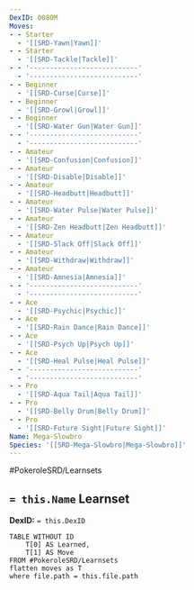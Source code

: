```yaml
---
DexID: 0080M
Moves:
- - Starter
  - '[[SRD-Yawn|Yawn]]'
- - Starter
  - '[[SRD-Tackle|Tackle]]'
- - '---------------------------'
  - '---------------------------'
- - Beginner
  - '[[SRD-Curse|Curse]]'
- - Beginner
  - '[[SRD-Growl|Growl]]'
- - Beginner
  - '[[SRD-Water Gun|Water Gun]]'
- - '---------------------------'
  - '---------------------------'
- - Amateur
  - '[[SRD-Confusion|Confusion]]'
- - Amateur
  - '[[SRD-Disable|Disable]]'
- - Amateur
  - '[[SRD-Headbutt|Headbutt]]'
- - Amateur
  - '[[SRD-Water Pulse|Water Pulse]]'
- - Amateur
  - '[[SRD-Zen Headbutt|Zen Headbutt]]'
- - Amateur
  - '[[SRD-Slack Off|Slack Off]]'
- - Amateur
  - '[[SRD-Withdraw|Withdraw]]'
- - Amateur
  - '[[SRD-Amnesia|Amnesia]]'
- - '---------------------------'
  - '---------------------------'
- - Ace
  - '[[SRD-Psychic|Psychic]]'
- - Ace
  - '[[SRD-Rain Dance|Rain Dance]]'
- - Ace
  - '[[SRD-Psych Up|Psych Up]]'
- - Ace
  - '[[SRD-Heal Pulse|Heal Pulse]]'
- - '---------------------------'
  - '---------------------------'
- - Pro
  - '[[SRD-Aqua Tail|Aqua Tail]]'
- - Pro
  - '[[SRD-Belly Drum|Belly Drum]]'
- - Pro
  - '[[SRD-Future Sight|Future Sight]]'
Name: Mega-Slowbro
Species: '[[SRD-Mega-Slowbro|Mega-Slowbro]]'
---
```


#PokeroleSRD/Learnsets

## `= this.Name` Learnset

**DexID:** `= this.DexID`

```dataview
TABLE WITHOUT ID
    T[0] AS Learned,
    T[1] AS Move
FROM #PokeroleSRD/Learnsets
flatten moves as T
where file.path = this.file.path
```

